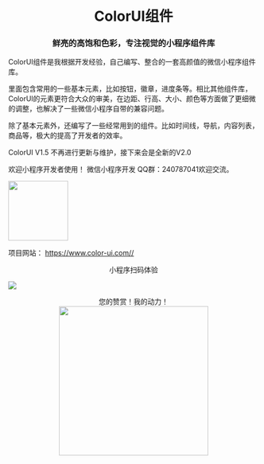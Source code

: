 
 <h1 align="center">ColorUI组件</h1>
 <h3 align="center">鲜亮的高饱和色彩，专注视觉的小程序组件库</h3>
<p>
ColorUI组件是我根据开发经验，自己编写、整合的一套高颜值的微信小程序组件库。
</p><p>
里面包含常用的一些基本元素，比如按钮，徽章，进度条等。相比其他组件库，ColorUI的元素更符合大众的审美，在边距、行高、大小、颜色等方面做了更细微的调整，也解决了一些微信小程序自带的兼容问题。
</p><p>
除了基本元素外，还编写了一些经常用到的组件。比如时间线，导航，内容列表，商品等，极大的提高了开发者的效率。
</p><p>
ColorUI V1.5 不再进行更新与维护，接下来会是全新的V2.0
</p><p>
欢迎小程序开发者使用！ 微信小程序开发 QQ群：240787041欢迎交流。
</p><p>
 <img src="https://raw.githubusercontent.com/weilanwl/ColorUI/master/images/wxqrcode.jpg" width="120">
</p><p>
项目网站：  <a href="https://www.color-ui.com/" target="_blank" >https://www.color-ui.com//</a>
</p>
<p align="center">小程序扫码体验<br>

<img src="https://raw.githubusercontent.com/weilanwl/ColorUI/master/images/ColorUI.jpg">  </p>
<p align="center">
您的赞赏！我的动力！<br>
<img src="https://raw.githubusercontent.com/weilanwl/ColorUI/master/images/mm_reward_qrcode_1540462442829.png" width="300"></p>
